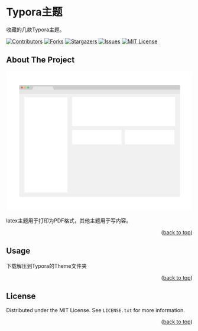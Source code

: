 # Typora主题

收藏的几款Typora主题。

<!-- PROJECT SHIELDS -->
[![Contributors][contributors-shield]][contributors-url]
[![Forks][forks-shield]][forks-url]
[![Stargazers][stars-shield]][stars-url]
[![Issues][issues-shield]][issues-url]
[![MIT License][license-shield]][license-url]


<!-- ABOUT THE PROJECT -->
## About The Project

![Product Name Screen Shot][product-screenshot]

latex主题用于打印为PDF格式，其他主题用于写内容。

<p align="right">(<a href="#top">back to top</a>)</p>


<!-- USAGE EXAMPLES -->
## Usage

下载解压到Typora的Theme文件夹

<p align="right">(<a href="#top">back to top</a>)</p>

<!-- LICENSE -->
## License

Distributed under the MIT License. See `LICENSE.txt` for more information.

<p align="right">(<a href="#top">back to top</a>)</p>




<!-- MARKDOWN LINKS & IMAGES -->
[contributors-shield]: https://img.shields.io/github/contributors/watercore1/Typora-Templates.svg?style=flat-square
[contributors-url]: https://github.com/watercore1/Typora-Templates/graphs/contributors
[forks-shield]: https://img.shields.io/github/forks/watercore1/Typora-Templates.svg?style=flat-square
[forks-url]: https://github.com/watercore1/Typora-Templates/network/members
[stars-shield]: https://img.shields.io/github/stars/watercore1/Typora-Templates.svg?style=flat-square
[stars-url]: https://github.com/watercore1/Typora-Templates/stargazers
[issues-shield]: https://img.shields.io/github/issues/watercore1/Typora-Templates.svg?style=flat-square
[issues-url]: https://img.shields.io/github/issues/watercore1/Typora-Templates.svg
[license-shield]: https://img.shields.io/github/license/watercore1/Typora-Templates.svg?style=flat-square
[license-url]: https://github.com/watercore1/Typora-Templates/blob/master/LICENSE.txt
[product-screenshot]: readme/screenshot.png
